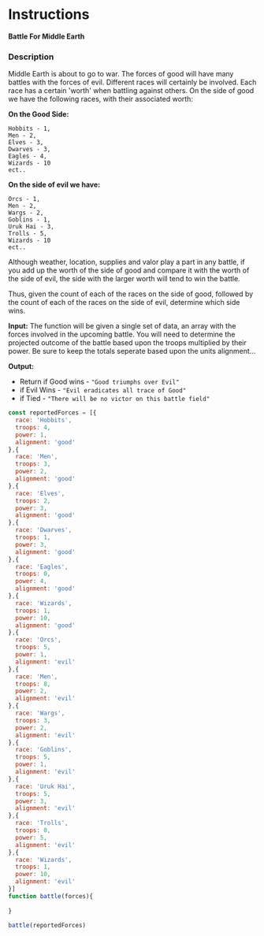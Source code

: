 # Instructions  

**Battle For Middle Earth**

### Description

Middle Earth is about to go to war. The forces of good will have many battles with the forces of evil. Different races will certainly be involved. Each race has a certain 'worth' when battling against others. On the side of good we have the following races, with their associated worth:

**On the Good Side:**

```
Hobbits - 1,
Men - 2, 
Elves - 3, 
Dwarves - 3, 
Eagles - 4, 
Wizards - 10
ect..
```

**On the side of evil we have:**

```
Orcs - 1, 
Men - 2, 
Wargs - 2, 
Goblins - 1, 
Uruk Hai - 3, 
Trolls - 5, 
Wizards - 10
ect..
```

Although weather, location, supplies and valor play a part in any battle, if you add up the worth of the side of good and compare it with the worth of the side of evil, the side with the larger worth will tend to win the battle.

Thus, given the count of each of the races on the side of good, followed by the count of each of the races on the side of evil, determine which side wins.

**Input:**
The function will be given a single set of data, an array with the forces involved in the upcoming battle. You will need to determine the projected outcome of the battle based upon the troops multiplied by their power. Be sure to keep the totals seperate based upon the units alignment...

**Output:**

- Return if Good wins - `"Good triumphs over Evil"`
- if Evil Wins - `"Evil eradicates all trace of Good"`
- if Tied - `"There will be no victor on this battle field"`


```javascript
const reportedForces = [{
  race: 'Hobbits',
  troops: 4,
  power: 1,
  alignment: 'good'
},{
  race: 'Men',
  troops: 3,
  power: 2,
  alignment: 'good'
},{
  race: 'Elves',
  troops: 2,
  power: 3,
  alignment: 'good'
},{
  race: 'Dwarves',
  troops: 1,
  power: 3,
  alignment: 'good'
},{
  race: 'Eagles',
  troops: 0,
  power: 4,
  alignment: 'good'
},{
  race: 'Wizards',
  troops: 1,
  power: 10,
  alignment: 'good'
},{
  race: 'Orcs',
  troops: 5,
  power: 1,
  alignment: 'evil'
},{
  race: 'Men',
  troops: 8,
  power: 2,
  alignment: 'evil'
},{
  race: 'Wargs',
  troops: 3,
  power: 2,
  alignment: 'evil'
},{
  race: 'Goblins',
  troops: 5,
  power: 1,
  alignment: 'evil'
},{
  race: 'Uruk Hai',
  troops: 5,
  power: 3,
  alignment: 'evil'
},{
  race: 'Trolls',
  troops: 0,
  power: 5,
  alignment: 'evil'
},{
  race: 'Wizards',
  troops: 1,
  power: 10,
  alignment: 'evil'
}]
function battle(forces){
 
}

battle(reportedForces)
```

